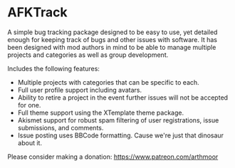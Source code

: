 # AFKTrack
A simple bug tracking package designed to be easy to use, yet detailed enough for keeping track of bugs and other issues with software.
It has been designed with mod authors in mind to be able to manage multiple projects and categories as well as group development.

Includes the following features:

* Multiple projects with categories that can be specific to each.
* Full user profile support including avatars.
* Ability to retire a project in the event further issues will not be accepted for one.
* Full theme support using the XTemplate theme package.
* Akismet support for robust spam filtering of user registrations, issue submissions, and comments.
* Issue posting uses BBCode formatting. Cause we're just that dinosaur about it.


Please consider making a donation: https://www.patreon.com/arthmoor
